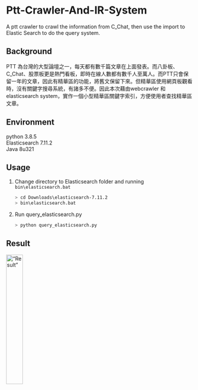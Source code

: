 # Ptt-Crawler-And-IR-System
A ptt crawler to crawl the information from C_Chat, then use the import to Elastic Search to do the query system.

## Background
PTT 為台灣的大型論壇之一，每天都有數千篇文章在上面發表。而八卦板、C_Chat、股票板更是熱門看板，即時在線人數都有數千人至萬人。而PTT只會保留一年的文章，因此有精華區的功能，將舊文保留下來。但精華區使用網頁板觀看時，沒有關鍵字搜尋系統，有諸多不便。因此本次藉由webcrawler 和elasticsearch system，實作一個小型精華區關鍵字索引，方便使用者查找精華區文章。

## Environment
python 3.8.5<br>
Elasticsearch 7.11.2<br>
Java 8u321
    
## Usage
1. Change directory to Elasticsearch folder and running `bin\elasticsearch.bat`
    ```bash 
    > cd Downloads\elasticsearch-7.11.2
    > bin\elasticsearch.bat
    ```
2. Run query_elasticsearch.py
     ```bash 
    > python query_elasticsearch.py
    ```
## Result
<img src="https://user-images.githubusercontent.com/83528766/204094273-18c5ec85-b711-47b8-aeb8-27d494342455.png" alt= “Result” width="30%" height="30%">
